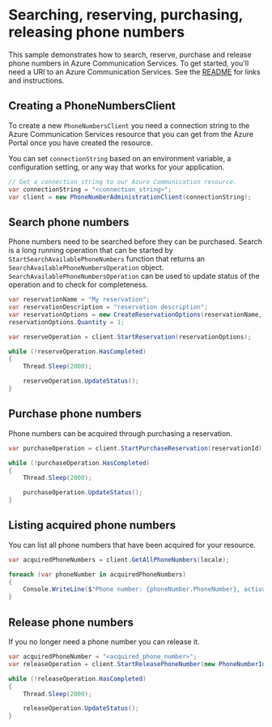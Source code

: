 # Searching, reserving, purchasing, releasing phone numbers

This sample demonstrates how to search, reserve, purchase and release phone numbers in Azure Communication Services.
To get started, you'll need a URI to an Azure Communication Services. See the [README](https://github.com/Azure/azure-sdk-for-net/blob/master/sdk/communication/Azure.Communication.PhoneNumbers/README.md) for links and instructions.

## Creating a PhoneNumbersClient

To create a new `PhoneNumbersClient` you need a connection string to the Azure Communication Services resource that you can get from the Azure Portal once you have created the resource.

You can set `connectionString` based on an environment variable, a configuration setting, or any way that works for your application.

```C# Snippet:CreatePhoneNumbersClient
// Get a connection string to our Azure Communication resource.
var connectionString = "<connection_string>";
var client = new PhoneNumberAdministrationClient(connectionString);
```

## Search phone numbers

Phone numbers need to be searched before they can be purchased. Search is a long running operation that can be started by `StartSearchAvailablePhoneNumbers` function that returns an `SearchAvailablePhoneNumbersOperation` object. `SearchAvailablePhoneNumbersOperation` can be used to update status of the operation and to check for completeness.

```C# Snippet:ReservePhoneNumbers
var reservationName = "My reservation";
var reservationDescription = "reservation description";
var reservationOptions = new CreateReservationOptions(reservationName, reservationDescription, new[] { phonePlanId }, areaCode);
reservationOptions.Quantity = 1;

var reserveOperation = client.StartReservation(reservationOptions);

while (!reserveOperation.HasCompleted)
{
    Thread.Sleep(2000);

    reserveOperation.UpdateStatus();
}
```

## Purchase phone numbers

Phone numbers can be acquired through purchasing a reservation.

```C# Snippet:StartPurchaseReservation
var purchaseOperation = client.StartPurchaseReservation(reservationId);

while (!purchaseOperation.HasCompleted)
{
    Thread.Sleep(2000);

    purchaseOperation.UpdateStatus();
}
```

## Listing acquired phone numbers

You can list all phone numbers that have been acquired for your resource.

```C# Snippet:ListAcquiredPhoneNumbers
var acquiredPhoneNumbers = client.GetAllPhoneNumbers(locale);

foreach (var phoneNumber in acquiredPhoneNumbers)
{
    Console.WriteLine($"Phone number: {phoneNumber.PhoneNumber}, activation state: {phoneNumber.ActivationState}");
}
```

## Release phone numbers

If you no longer need a phone number you can release it.

```C# Snippet:ReleasePhoneNumbers
var acquiredPhoneNumber = "<acquired_phone_number>";
var releaseOperation = client.StartReleasePhoneNumber(new PhoneNumberIdentifier(acquiredPhoneNumber));

while (!releaseOperation.HasCompleted)
{
    Thread.Sleep(2000);

    releaseOperation.UpdateStatus();
}
```

